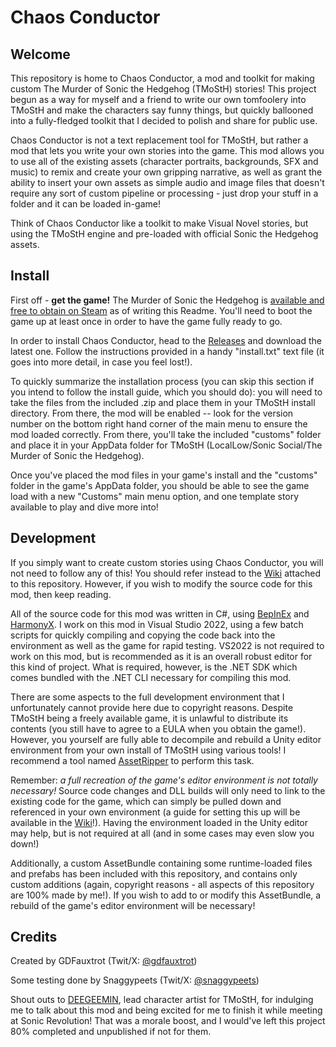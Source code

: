 # Chaos Conductor

## Welcome

This repository is home to Chaos Conductor, a mod and toolkit for making custom The Murder of Sonic the Hedgehog (TMoStH) stories! This project begun as a way for myself and a friend to write our own tomfoolery into TMoStH and make the characters say funny things, but quickly ballooned into a fully-fledged toolkit that I decided to polish and share for public use.

Chaos Conductor is not a text replacement tool for TMoStH, but rather a mod that lets you write your own stories into the game. This mod allows you to use all of the existing assets (character portraits, backgrounds, SFX and music) to remix and create your own gripping narrative, as well as grant the ability to insert your own assets as simple audio and image files that doesn't require any sort of custom pipeline or processing - just drop your stuff in a folder and it can be loaded in-game!

Think of Chaos Conductor like a toolkit to make Visual Novel stories, but using the TMoStH engine and pre-loaded with official Sonic the Hedgehog assets.

## Install

First off - **get the game!** The Murder of Sonic the Hedgehog is [available and free to obtain on Steam](https://store.steampowered.com/app/2324650/The_Murder_of_Sonic_the_Hedgehog/) as of writing this Readme. You'll need to boot the game up at least once in order to have the game fully ready to go.

In order to install Chaos Conductor, head to the [Releases](../../releases) and download the latest one. Follow the instructions provided in a handy "install.txt" text file (it goes into more detail, in case you feel lost!).

To quickly summarize the installation process (you can skip this section if you intend to follow the install guide, which you should do): you will need to take the files from the included .zip and place them in your TMoStH install directory. From there, the mod will be enabled -- look for the version number on the bottom right hand corner of the main menu to ensure the mod loaded correctly. From there, you'll take the included "customs" folder and place it in your AppData folder for TMoStH (LocalLow/Sonic Social/The Murder of Sonic the Hedgehog).

Once you've placed the mod files in your game's install and the "customs" folder in the game's AppData folder, you should be able to see the game load with a new "Customs" main menu option, and one template story available to play and dive more into!

## Development

If you simply want to create custom stories using Chaos Conductor, you will not need to follow any of this! You should refer instead to the [Wiki](../../wiki) attached to this repository. However, if you wish to modify the source code for this mod, then keep reading.

All of the source code for this mod was written in C#, using [BepInEx](https://github.com/BepInEx/BepInEx) and [HarmonyX](https://github.com/BepInEx/HarmonyX). I work on this mod in Visual Studio 2022, using a few batch scripts for quickly compiling and copying the code back into the environment as well as the game for rapid testing. VS2022 is not required to work on this mod, but is recommended as it is an overall robust editor for this kind of project. What is required, however, is the .NET SDK which comes bundled with the .NET CLI necessary for compiling this mod.

There are some aspects to the full development environment that I unfortunately cannot provide here due to copyright reasons. Despite TMoStH being a freely available game, it is unlawful to distribute its contents (you still have to agree to a EULA when you obtain the game!). However, you yourself are fully able to decompile and rebuild a Unity editor environment from your own install of TMoStH using various tools! I recommend a tool named [AssetRipper](https://github.com/AssetRipper/AssetRipper) to perform this task.

Remember: *a full recreation of the game's editor environment is not totally necessary!* Source code changes and DLL builds will only need to link to the existing code for the game, which can simply be pulled down and referenced in your own environment (a guide for setting this up will be available in the [Wiki](../../wiki)!). Having the environment loaded in the Unity editor may help, but is not required at all (and in some cases may even slow you down!)

Additionally, a custom AssetBundle containing some runtime-loaded files and prefabs has been included with this repository, and contains only custom additions (again, copyright reasons - all aspects of this repository are 100% made by me!). If you wish to add to or modify this AssetBundle, a rebuild of the game's editor environment will be necessary!

## Credits

Created by GDFauxtrot (Twit/X: [@gdfauxtrot](https://twitter.com/gdfauxtrot))

Some testing done by Snaggypeets (Twit/X: [@snaggypeets](https://twitter.com/snaggypeets))

Shout outs to [DEEGEEMIN](https://twitter.com/deegeemin), lead character artist for TMoStH, for indulging me to talk about this mod and being excited for me to finish it while meeting at Sonic Revolution! That was a morale boost, and I would've left this project 80% completed and unpublished if not for them.